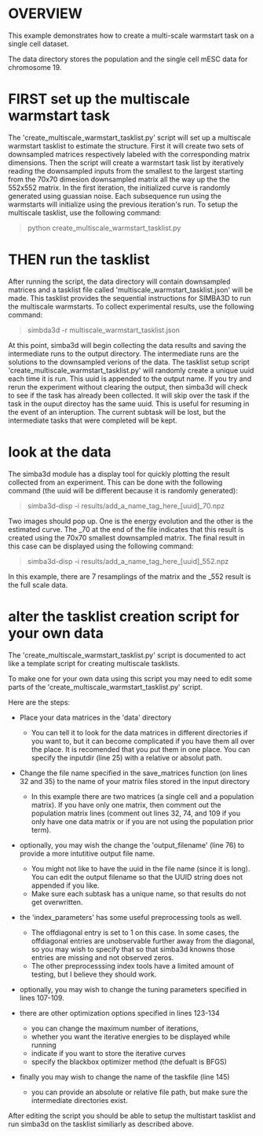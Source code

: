 # OVERVIEW

This example demonstrates how to create a multi-scale warmstart task on a single
cell dataset. 

The data directory stores the population and the single cell mESC data for
chromosome 19.

# FIRST set up the multiscale warmstart task

The 'create_multiscale_warmstart_tasklist.py' script will set up a multiscale 
warmstart tasklist to estimate the structure. First it will create two sets
of downsampled matrices respectively labeled with the corresponding matrix 
dimensions. Then the script will create a warmstart task list by iteratively
reading the downsampled inputs from the smallest to the largest starting from 
the 70x70 dimesion downsampled matrix all the way up the the 552x552 matrix.
In the first iteration, the initialized curve is randomly generated using
guassian noise. Each subsequence run using the warmstarts will initialize
using the previous iteration's run. To setup the multiscale tasklist, use the 
following command:

> python create_multiscale_warmstart_tasklist.py

# THEN run the tasklist

After running the script, the data directory will contain downsampled matrices
and a tasklist file called 'multiscale_warmstart_tasklist.json' will be made.
This tasklist provides the sequential instructions for SIMBA3D to run the
multiscale warmstarts. To collect experimental results, use the following
command:

> simbda3d -r multiscale_warmstart_tasklist.json

At this point, simba3d will begin collecting the data results and saving the
intermediate runs to the output directory. The intermediate runs are the
solutions to the downsampled verions of the data. The tasklist setup script
'create_multiscale_warmstart_tasklist.py' will randomly create a unique uuid
each time it is run. This uuid is appended to the output name. If you try and 
rerun the experiment without clearing the output, then simba3d will check to 
see if the task has already been collected. It will skip over the task if the 
task in the ouput directoy has the same uuid. This is useful for resuming in the
event of an interuption. The current subtask will be lost, but the intermediate 
tasks that were completed will be kept.

# look at the data

The simba3d module has a display tool for quickly plotting the result collected
from an experiment. This can be done with the following command (the uuid will 
be different because it is randomly generated):

> simba3d-disp -i results/add_a_name_tag_here_[uuid]_70.npz

Two images should pop up. One is the energy evolution and the other is the
estimated curve. The _70 at the end of the file indicates that this result
is created using the 70x70 smallest downsampled matrix. The final result in this
case can be displayed using the following command:

> simba3d-disp -i results/add_a_name_tag_here_[uuid]_552.npz

In this example, there are 7 resamplings of the matrix and the _552 result is
the full scale data.

# alter the tasklist creation script for your own data

The 'create_multiscale_warmstart_tasklist.py' script is documented to act like
a template script for creating multiscale tasklists.

To make one for your own data using this script you may need to edit some parts
of the 'create_multiscale_warmstart_tasklist.py' script. 

Here are the steps:

- Place your data matrices in the 'data' directory
  - You can tell it to look for the data matrices in different directories if 
  you want to, but it can become complicated if you have them all over the 
  place. It is recomended that you put them in one place. You can specify the 
  inputdir (line 25) with a relative or absolut path.
  
- Change the file name specified in the save_matrices function (on lines 32 
and 35) to the name of your matrix files stored in the input directory
  - In this example there are two matrices (a single cell and a population 
  matrix). If you have only one matrix, then comment out the population matrix 
  lines (comment out lines 32, 74, and 109 if you only have one data matrix 
  or if you are not using the population prior term).
  
- optionally, you may wish the change the 'output_filename' (line 76) to 
provide a more intutitive output file name.
  - You might not like to have the uuid in the file name (since it is long). You 
  can edit the output filename so that the UUID string does not appended if you 
  like.
  - Make sure each subtask has a unique name, so that results do not get 
  overwritten.
  
- the 'index_parameters' has some useful preprocessing tools as well. 
  - The offdiagonal entry is set to 1 on this case. In some cases, the 
  offdiagonal entries are unobservable further away from the diagonal, so you 
  may wish to specify that so that simba3d knowns those entries are missing and 
  not observed zeros.
  - The other preprocesssing index tools have a limited amount of testing, but I
  believe they should work.
  
- optionally, you may wish to change the tuning parameters specified in lines
107-109.

- there are other optimization options specified in lines 123-134
  - you can change the maximum number of iterations,
  - whether you want the iterative energies to be displayed while running
  - indicate if you want to store the iterative curves
  - specify the blackbox optimizer method (the defualt is BFGS)
  
- finally you may wish to change the name of the taskfile (line 145)
  - you can provide an absolute or relative file path, but make sure the 
  intermediate directories exist.
  
After editing the script you should be able to setup the multistart tasklist and
run simba3d on the tasklist similiarly as described above.


